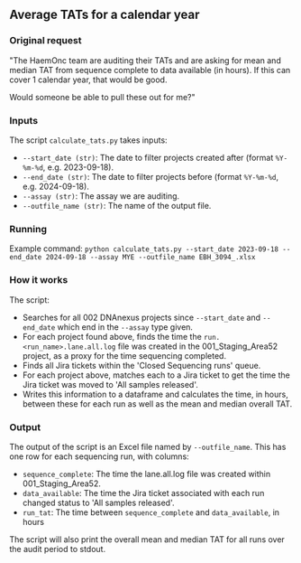## Average TATs for a calendar year

### Original request
"The HaemOnc team are auditing their TATs and are asking for mean and median TAT from sequence complete to data available (in hours). If this can cover 1 calendar year, that would be good.

Would someone be able to pull these out for me?"

### Inputs
The script `calculate_tats.py` takes inputs:
- `--start_date (str)`: The date to filter projects created after (format `%Y-%m-%d`, e.g. 2023-09-18).
- `--end_date (str)`: The date to filter projects before (format `%Y-%m-%d`, e.g. 2024-09-18).
- `--assay (str)`: The assay we are auditing.
- `--outfile_name (str)`: The name of the output file.

### Running
Example command:
`python calculate_tats.py --start_date 2023-09-18 --end_date 2024-09-18 --assay MYE --outfile_name EBH_3094_.xlsx`

### How it works
The script:
- Searches for all 002 DNAnexus projects since `--start_date` and `--end_date` which end in the `--assay` type given.
- For each project found above, finds the time the `run.<run_name>.lane.all.log` file was created in the 001_Staging_Area52 project, as a proxy for the time sequencing completed.
- Finds all Jira tickets within the 'Closed Sequencing runs' queue.
- For each project above, matches each to a Jira ticket to get the time the Jira ticket was moved to 'All samples released'.
- Writes this information to a dataframe and calculates the time, in hours, between these for each run as well as the mean and median overall TAT.

### Output
The output of the script is an Excel file named by `--outfile_name`. This has one row for each sequencing run, with columns:
- `sequence_complete`: The time the lane.all.log file was created within 001_Staging_Area52.
- `data_available`: The time the Jira ticket associated with each run changed status to 'All samples released'.
- `run_tat`: The time between `sequence_complete` and `data_available`, in hours

The script will also print the overall mean and median TAT for all runs over the audit period to stdout.